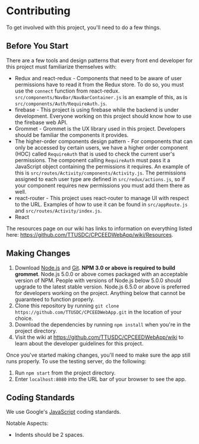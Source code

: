 # Contributing
To get involved with this project, you'll need to do a few things.

## Before You Start

There are a few tools and design patterns that every front end developer for this project must familiarize themselves with:

- Redux and react-redux - Components that need to be aware of user permissions have to read it from the Redux store. To do so, you must use the `connect` function from react-redux. `src/components/NavBar/NavBarContainer.js` is an example of this, as is `src/components/Auth/RequireAuth.js`.
- firebase - This project is using firebase while the backend is under development. Everyone working on this project should know how to use the firebase web API.
- Grommet - Grommet is the UX library used in this project. Developers should be familiar the components it provides.
- The higher-order components design pattern - For components that can only be accessed by certain users, we have a higher order component (HOC) called `RequireAuth` that is used to check the current user's permissions. The component calling `RequireAuth` must pass it a JavaScript object containing the permissions it requires. An example of this is `src/routes/Activity/components/Activity.js`. The permissions assigned to each user type are defined in `src/redux/actions.js`, so if your component requires new permissions you must add them there as well.
- react-router - This project uses react-router to manage UI with respect to the URL. Examples of how to use it can be found in `src/appRoute.js` and `src/routes/Activity/index.js`.
- React

The resources page on our wiki has links to information on everything listed here: https://github.com/TTUSDC/CPCEEDWebApp/wiki/Resources.

## Making Changes

1. Download [Node.js](https://nodejs.org/) and [Git](https://git-scm.com/). **NPM 3.0 or above is required to build grommet**. Node.js 5.0.0 or above comes packaged with an acceptable version of NPM. People with versions of Node.js below 5.0.0 should upgrade to the latest stable version. Node.js 6.5.0 or above is preferred for developers working on the project. Anything below that cannot be guaranteed to function properly.
2. Clone this repository by running `git clone https://github.com/TTUSDC/CPCEEDWebApp.git` in the location of your choice.
3. Download the dependencies by running `npm install` when you're in the project directory.
4. Visit the wiki at https://github.com/TTUSDC/CPCEEDWebApp/wiki to learn about the developer guidelines for this project.

Once you've started making changes, you'll need to make sure the app still runs properly.
To use the testing server, do the following:

1. Run `npm start` from the project directory.
2. Enter `localhost:8080` into the URL bar of your browser to see the app.

## Coding Standards
We use Google's [JavaScript](https://google.github.io/styleguide/jsguide.html) coding standards.

Notable Aspects:

- Indents should be 2 spaces.
